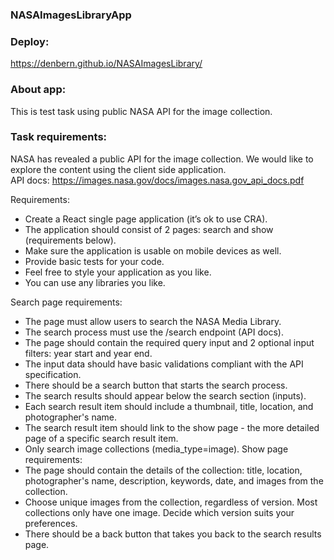### NASAImagesLibraryApp

### Deploy:
<a href="https://denbern.github.io/NASAImagesLibrary/" target="_blank">https://denbern.github.io/NASAImagesLibrary/</a>

### About app:
<p>This is test task using public NASA API for the image collection.</p>

### Task requirements:   
NASA has revealed a public API for the image collection. We would like to explore the content using the client side application.         
API docs: <a href="https://images.nasa.gov/docs/images.nasa.gov_api_docs.pdf" target="_blank">https://images.nasa.gov/docs/images.nasa.gov_api_docs.pdf</a>   

Requirements:
- Create a React single page application (it’s ok to use CRA).
- The application should consist of 2 pages: search and show (requirements below).
- Make sure the application is usable on mobile devices as well.
- Provide basic tests for your code.
- Feel free to style your application as you like.
- You can use any libraries you like.
  
Search page requirements:
- The page must allow users to search the NASA Media Library.
- The search process must use the /search endpoint (API docs).
- The page should contain the required query input and 2 optional input filters: year start
and year end.
- The input data should have basic validations compliant with the API specification.
- There should be a search button that starts the search process.
- The search results should appear below the search section (inputs).
- Each search result item should include a thumbnail, title, location, and photographer's
name.
- The search result item should link to the show page - the more detailed page of a
specific search result item.
- Only search image collections (media_type=image).
Show page requirements:
- The page should contain the details of the collection: title, location, photographer's
name, description, keywords, date, and images from the collection.
- Choose unique images from the collection, regardless of version. Most collections only
have one image. Decide which version suits your preferences.
- There should be a back button that takes you back to the search results page.

</div>
